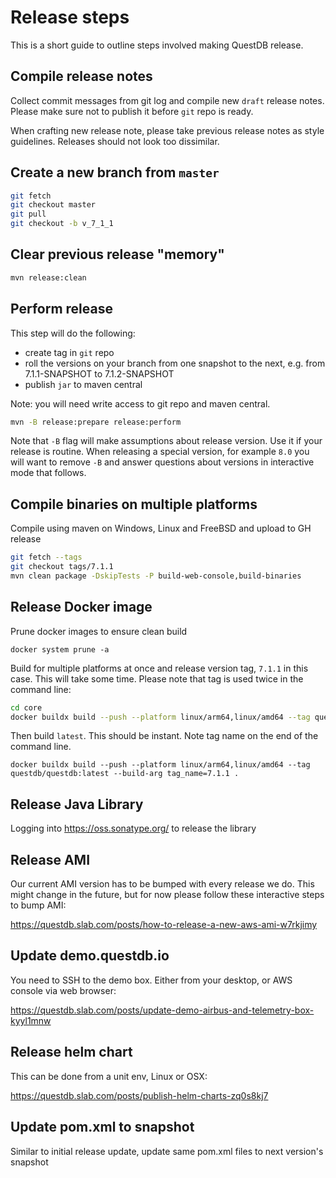# Release steps

This is a short guide to outline steps involved making QuestDB release.

## Compile release notes

Collect commit messages from git log and compile new `draft` release notes.
Please make sure not to publish it before `git` repo is ready.

When crafting new release note, please take previous release notes as style
guidelines. Releases should not look too dissimilar.

## Create a new branch from `master`

```bash
git fetch
git checkout master
git pull
git checkout -b v_7_1_1
```

## Clear previous release "memory"

```bash
mvn release:clean
```

## Perform release

This step will do the following:
- create tag in `git` repo
- roll the versions on your branch from one snapshot to the next, e.g. from 7.1.1-SNAPSHOT to 7.1.2-SNAPSHOT
- publish `jar` to maven central

Note: you will need write access to git repo and maven central.

```bash
mvn -B release:prepare release:perform
```

Note that `-B` flag will make assumptions about release version. Use it if your release is routine. When releasing
a special version, for example `8.0` you will want to remove `-B` and answer questions about versions in interactive
mode that follows.

## Compile binaries on multiple platforms

Compile using maven on Windows, Linux and FreeBSD and upload to GH release

```bash
git fetch --tags
git checkout tags/7.1.1
mvn clean package -DskipTests -P build-web-console,build-binaries
```

## Release Docker image

Prune docker images to ensure clean build

```
docker system prune -a
```

Build for multiple platforms at once and release version tag, `7.1.1` in this
case. This will take some time. Please note that tag is used twice in the command line:

```bash
cd core
docker buildx build --push --platform linux/arm64,linux/amd64 --tag questdb/questdb:7.1.1 --build-arg tag_name=7.1.1 .
```

Then build `latest`. This should be instant. Note tag name on the end of the command line.

```
docker buildx build --push --platform linux/arm64,linux/amd64 --tag questdb/questdb:latest --build-arg tag_name=7.1.1 .
```

## Release Java Library

Logging into https://oss.sonatype.org/ to release the library

## Release AMI

Our current AMI version has to be bumped with every release we do. This might change in the future, but for now
please follow these interactive steps to bump AMI:

https://questdb.slab.com/posts/how-to-release-a-new-aws-ami-w7rkjimy

## Update demo.questdb.io

You need to SSH to the demo box. Either from your desktop, or AWS console via web browser:

https://questdb.slab.com/posts/update-demo-airbus-and-telemetry-box-kyyl1mnw

## Release helm chart

This can be done from a unit env, Linux or OSX:

https://questdb.slab.com/posts/publish-helm-charts-zq0s8kj7

## Update pom.xml to snapshot

Similar to initial release update, update same pom.xml files to next version's
snapshot
